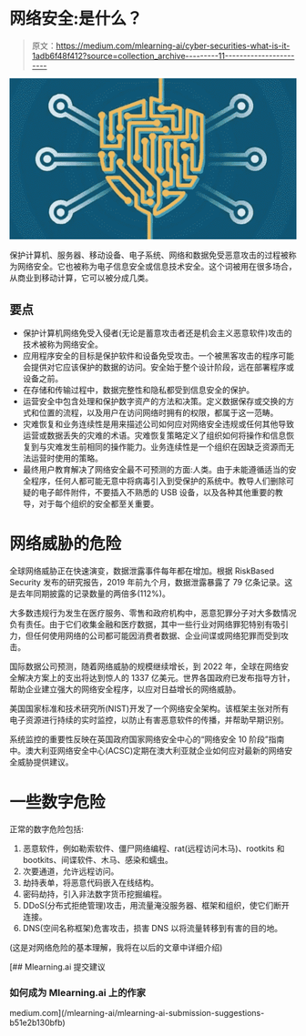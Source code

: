 # 网络安全:是什么？

> 原文：<https://medium.com/mlearning-ai/cyber-securities-what-is-it-1adb6f48f412?source=collection_archive---------11----------------------->

![](img/3f986d4b3fb630878d2abf07f5cba58a.png)

保护计算机、服务器、移动设备、电子系统、网络和数据免受恶意攻击的过程被称为网络安全。它也被称为电子信息安全或信息技术安全。这个词被用在很多场合，从商业到移动计算，它可以被分成几类。

## **要点**

*   保护计算机网络免受入侵者(无论是蓄意攻击者还是机会主义恶意软件)攻击的技术被称为网络安全。
*   应用程序安全的目标是保护软件和设备免受攻击。一个被黑客攻击的程序可能会提供对它应该保护的数据的访问。安全始于整个设计阶段，远在部署程序或设备之前。
*   在存储和传输过程中，数据完整性和隐私都受到信息安全的保护。
*   运营安全中包含处理和保护数字资产的方法和决策。定义数据保存或交换的方式和位置的流程，以及用户在访问网络时拥有的权限，都属于这一范畴。
*   灾难恢复和业务连续性是用来描述公司如何应对网络安全违规或任何其他导致运营或数据丢失的灾难的术语。灾难恢复策略定义了组织如何将操作和信息恢复到与灾难发生前相同的操作能力。业务连续性是一个组织在因缺乏资源而无法运营时使用的策略。
*   最终用户教育解决了网络安全最不可预测的方面:人类。由于未能遵循适当的安全程序，任何人都可能无意中将病毒引入到受保护的系统中。教导人们删除可疑的电子邮件附件，不要插入不熟悉的 USB 设备，以及各种其他重要的教导，对于每个组织的安全都至关重要。

# 网络威胁的危险

全球网络威胁正在快速演变，数据泄露事件每年都在增加。根据 RiskBased Security 发布的研究报告，2019 年前九个月，数据泄露暴露了 79 亿条记录。这是去年同期披露的记录数量的两倍多(112%)。

大多数违规行为发生在医疗服务、零售和政府机构中，恶意犯罪分子对大多数情况负有责任。由于它们收集金融和医疗数据，其中一些行业对网络罪犯特别有吸引力，但任何使用网络的公司都可能因消费者数据、企业间谍或网络犯罪而受到攻击。

国际数据公司预测，随着网络威胁的规模继续增长，到 2022 年，全球在网络安全解决方案上的支出将达到惊人的 1337 亿美元。世界各国政府已发布指导方针，帮助企业建立强大的网络安全程序，以应对日益增长的网络威胁。

美国国家标准和技术研究所(NIST)开发了一个网络安全架构。该框架主张对所有电子资源进行持续的实时监控，以防止有害恶意软件的传播，并帮助早期识别。

系统监控的重要性反映在英国政府国家网络安全中心的“网络安全 10 阶段”指南中。澳大利亚网络安全中心(ACSC)定期在澳大利亚就企业如何应对最新的网络安全威胁提供建议。

# 一些数字危险

正常的数字危险包括:

1.  恶意软件，例如勒索软件、僵尸网络编程、rat(远程访问木马)、rootkits 和 bootkits、间谍软件、木马、感染和蠕虫。
2.  次要通道，允许远程访问。
3.  劫持表单，将恶意代码嵌入在线结构。
4.  密码劫持，引入非法数字货币挖掘编程。
5.  DDoS(分布式拒绝管理)攻击，用流量淹没服务器、框架和组织，使它们断开连接。
6.  DNS(空间名称框架)危害攻击，损害 DNS 以将流量转移到有害的目的地。

(这是对网络危险的基本理解，我将在以后的文章中详细介绍)

[](/mlearning-ai/mlearning-ai-submission-suggestions-b51e2b130bfb) [## Mlearning.ai 提交建议

### 如何成为 Mlearning.ai 上的作家

medium.com](/mlearning-ai/mlearning-ai-submission-suggestions-b51e2b130bfb)